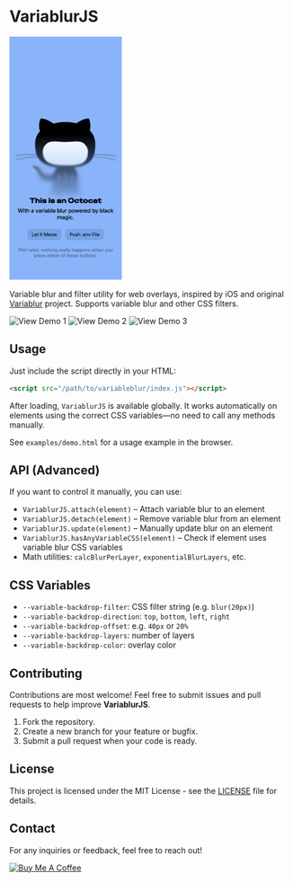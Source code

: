 # VariablurJS

<img src="octocat.png" alt="Example" width="200"/>

Variable blur and filter utility for web overlays, inspired by iOS and original [Variablur](https://github.com/daprice/Variablur) project. Supports variable blur and other CSS filters.

![View Demo 1](https://img.shields.io/badge/View%20Demo%201-f?style=for-the-badge&link=https%3A%2F%2Fhtml-preview.github.io%2F%3Furl%3Dhttps%3A%2F%2Fgithub.com%2Fberkaytumal%2FVariablurJS%2Fblob%2Fmain%2Fexamples%2Fdemo.html)
![View Demo 2](https://img.shields.io/badge/View%20Demo%202-f?style=for-the-badge&link=https%3A%2F%2Fhtml-preview.github.io%2F%3Furl%3Dhttps%3A%2F%2Fgithub.com%2Fberkaytumal%2FVariablurJS%2Fblob%2Fmain%2Fexamples%2Fdemo2.html)
![View Demo 3](https://img.shields.io/badge/View%20Demo%203-f?style=for-the-badge&link=https%3A%2F%2Fhtml-preview.github.io%2F%3Furl%3Dhttps%3A%2F%2Fgithub.com%2Fberkaytumal%2FVariablurJS%2Fblob%2Fmain%2Fexamples%2Fdemo3.html)


## Usage

Just include the script directly in your HTML:

```html
<script src="/path/to/variableblur/index.js"></script>
```

After loading, `VariablurJS` is available globally. It works automatically on elements using the correct CSS variables—no need to call any methods manually.

See `examples/demo.html` for a usage example in the browser.

## API (Advanced)

If you want to control it manually, you can use:

- `VariablurJS.attach(element)` – Attach variable blur to an element
- `VariablurJS.detach(element)` – Remove variable blur from an element
- `VariablurJS.update(element)` – Manually update blur on an element
- `VariablurJS.hasAnyVariableCSS(element)` – Check if element uses variable blur CSS variables
- Math utilities: `calcBlurPerLayer`, `exponentialBlurLayers`, etc.

## CSS Variables

- `--variable-backdrop-filter`: CSS filter string (e.g. `blur(20px)`)
- `--variable-backdrop-direction`: `top`, `bottom`, `left`, `right`
- `--variable-backdrop-offset`: e.g. `40px` or `20%`
- `--variable-backdrop-layers`: number of layers
- `--variable-backdrop-color`: overlay color

## Contributing

Contributions are most welcome! Feel free to submit issues and pull requests to help improve **VariablurJS**.

1. Fork the repository.
2. Create a new branch for your feature or bugfix.
3. Submit a pull request when your code is ready.

## License

This project is licensed under the MIT License - see the [LICENSE](LICENSE) file for details.

## Contact

For any inquiries or feedback, feel free to reach out!

<a href="https://www.buymeacoffee.com/berkaytumal" target="_blank"><img src="https://cdn.buymeacoffee.com/buttons/v2/default-yellow.png" alt="Buy Me A Coffee" style="height: 60px !important;width: 217px !important;" ></a>
